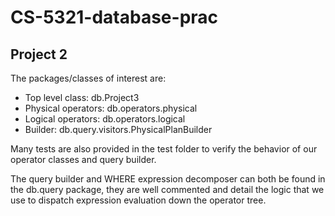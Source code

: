 # CS-5321-database-prac

## Project 2

The packages/classes of interest are:
 - Top level class: db.Project3
 - Physical operators: db.operators.physical 
 - Logical operators: db.operators.logical 
 - Builder: db.query.visitors.PhysicalPlanBuilder

Many tests are also provided in the test folder to verify the behavior of our
operator classes and query builder.

The query builder and WHERE expression decomposer can both be found in the db.query package,
 they are well commented and detail the logic that we use to dispatch expression
 evaluation down the operator tree.
